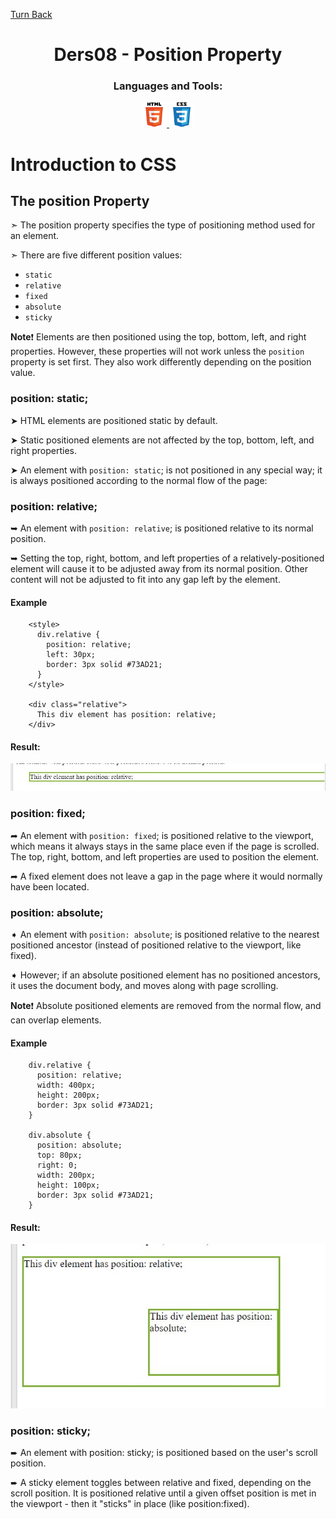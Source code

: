 [Turn Back](../../)

<h1 align="center">Ders08 - Position Property</h1>

<h3 align="center">Languages and Tools:</h3>
<p align="center"><a href="https://www.w3.org/html/" target="_blank" rel="noreferrer"> <img src="https://raw.githubusercontent.com/devicons/devicon/master/icons/html5/html5-original-wordmark.svg" alt="html5" width="40" height="40"/> </a> <a href="https://www.w3schools.com/css/" target="_blank" rel="noreferrer"> <img src="https://raw.githubusercontent.com/devicons/devicon/master/icons/css3/css3-original-wordmark.svg" alt="css3" width="40" height="40"/> </a> </p>

# Introduction to CSS

## The position Property

&#10147; The position property specifies the type of positioning method used for an element.

&#10147; There are five different position values:

- `static`
- `relative`
- `fixed`
- `absolute`
- `sticky`

<b>Note</b>&#10071; Elements are then positioned using the top, bottom, left, and right properties. However, these properties will not work unless the `position` property is set first. They also work differently depending on the position value.

### position: static;

&#10148; HTML elements are positioned static by default.

&#10148; Static positioned elements are not affected by the top, bottom, left, and right properties.

&#10148; An element with `position: static`; is not positioned in any special way; it is always positioned according to the normal flow of the page:

### position: relative;

&#10149; An element with `position: relative`; is positioned relative to its normal position.

&#10149; Setting the top, right, bottom, and left properties of a relatively-positioned element will cause it to be adjusted away from its normal position. Other content will not be adjusted to fit into any gap left by the element.

#### Example

        <style>
          div.relative {
            position: relative;
            left: 30px;
            border: 3px solid #73AD21;
          }
        </style>

        <div class="relative">
          This div element has position: relative;
        </div>

#### Result:

![alt text](./photos/position.jpg)

### position: fixed;

&#10150; An element with `position: fixed`; is positioned relative to the viewport, which means it always stays in the same place even if the page is scrolled. The top, right, bottom, and left properties are used to position the element.

&#10150; A fixed element does not leave a gap in the page where it would normally have been located.

### position: absolute;

&#10151; An element with `position: absolute`; is positioned relative to the nearest positioned ancestor (instead of positioned relative to the viewport, like fixed).

&#10151; However; if an absolute positioned element has no positioned ancestors, it uses the document body, and moves along with page scrolling.

<b>Note</b>&#10071; Absolute positioned elements are removed from the normal flow, and can overlap elements.

#### Example

        div.relative {
          position: relative;
          width: 400px;
          height: 200px;
          border: 3px solid #73AD21;
        }

        div.absolute {
          position: absolute;
          top: 80px;
          right: 0;
          width: 200px;
          height: 100px;
          border: 3px solid #73AD21;
        }

#### Result:

![alt text](./photos/position1.jpg)


### position: sticky;

&#10152; An element with position: sticky; is positioned based on the user's scroll position.

&#10152; A sticky element toggles between relative and fixed, depending on the scroll position. It is positioned relative until a given offset position is met in the viewport - then it "sticks" in place (like position:fixed).